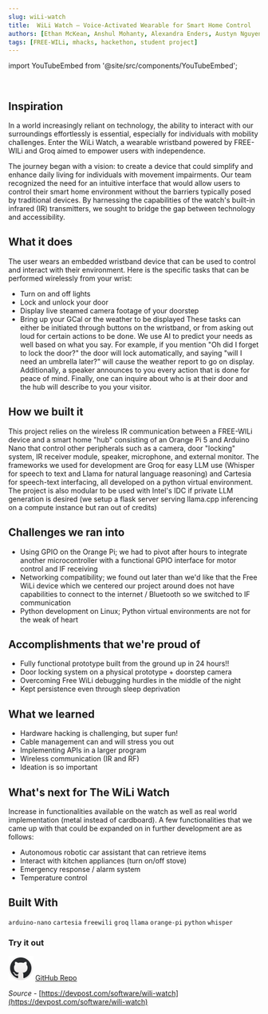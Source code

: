 ```yaml
---
slug: wiLi-watch
title:  WiLi Watch – Voice-Activated Wearable for Smart Home Control
authors: [Ethan McKean, Anshul Mohanty, Alexandra Enders, Austyn Nguyen]
tags: [FREE-WILi, mhacks, hackethon, student project]
---
```


import YouTubeEmbed from '@site/src/components/YouTubeEmbed';

<YouTubeEmbed videoId="UYSAEgx3lSQ" />

<br/>

## Inspiration

In a world increasingly reliant on technology, the ability to interact with our surroundings effortlessly is essential, especially for individuals with mobility challenges. Enter the WiLi Watch, a wearable wristband powered by FREE-WILi and Groq aimed to empower users with independence.

<!-- truncate -->

The journey began with a vision: to create a device that could simplify and enhance daily living for individuals with movement impairments. Our team recognized the need for an intuitive interface that would allow users to control their smart home environment without the barriers typically posed by traditional devices. By harnessing the capabilities of the watch's built-in infrared (IR) transmitters, we sought to bridge the gap between technology and accessibility.

## What it does

The user wears an embedded wristband device that can be used to control and interact with their environment. Here is the specific tasks that can be performed wirelessly from your wrist:

- Turn on and off lights
- Lock and unlock your door
- Display live steamed camera footage of your doorstep
- Bring up your GCal or the weather to be displayed These tasks can either be initiated through buttons on the wristband, or from asking out loud for certain actions to be done. We use AI to predict your needs as well based on what you say. For example, if you mention "Oh did I forget to lock the door?" the door will lock automatically, and saying "will I need an umbrella later?" will cause the weather report to go on display. Additionally, a speaker announces to you every action that is done for peace of mind. Finally, one can inquire about who is at their door and the hub will describe to you your visitor.

## How we built it

This project relies on the wireless IR communication between a FREE-WILi device and a smart home "hub" consisting of an Orange Pi 5 and Arduino Nano that control other peripherals such as a camera, door "locking" system, IR receiver module, speaker, microphone, and external monitor. The frameworks we used for development are Groq for easy LLM use (Whisper for speech to text and Llama for natural language reasoning) and Cartesia for speech-text interfacing, all developed on a python virtual environment. The project is also modular to be used with Intel's IDC if private LLM generation is desired (we setup a flask server serving llama.cpp inferencing on a compute instance but ran out of credits)

## Challenges we ran into

- Using GPIO on the Orange Pi; we had to pivot after hours to integrate another microcontroller with a functional GPIO interface for motor control and IF receiving
- Networking compatibility; we found out later than we'd like that the Free WiLi device which we centered our project around does not have capabilities to connect to the internet / Bluetooth so we switched to IF communication
- Python development on Linux; Python virtual environments are not for the weak of heart

## Accomplishments that we're proud of

- Fully functional prototype built from the ground up in 24 hours!!
- Door locking system on a physical prototype + doorstep camera
- Overcoming Free WiLi debugging hurdles in the middle of the night
- Kept persistence even through sleep deprivation

## What we learned

- Hardware hacking is challenging, but super fun!
- Cable management can and will stress you out
- Implementing APIs in a larger program
- Wireless communication (IR and RF)
- Ideation is so important

## What's next for The WiLi Watch

Increase in functionalities available on the watch as well as real world implementation (metal instead of cardboard). A few functionalities that we came up with that could be expanded on in further development are as follows:

- Autonomous robotic car assistant that can retrieve items
- Interact with kitchen appliances (turn on/off stove)
- Emergency response / alarm system
- Temperature control

## Built With

`arduino-nano` `cartesia` `freewili` `groq` `llama` `orange-pi` `python` `whisper`

### Try it out

<!-- ![GitHub](./github.png) [GitHub Repo](https://github.com/ethanmckean/The-WiLi-Watch-mhacks24) -->
<!-- ![GitHub](./github.png) <a target="_self" rel="noopener noreferrer" href="https://github.com/ethanmckean/The-WiLi-Watch-mhacks24" class="inline-image">GitHub Repo</a> -->

<div class="github-img">

![GitHub](./github.png) <a href="https://github.com/ethanmckean/The-WiLi-Watch-mhacks24" target="_blank"><span>GitHub Repo</span></a>
</div>

*Source* - [https://devpost.com/software/wili-watch](https://devpost.com/software/wili-watch)